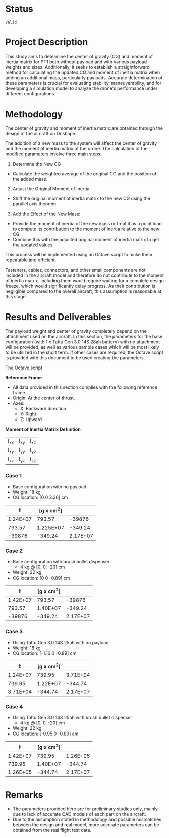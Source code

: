# Status  

`Valid`

# Project Description

This study aims to determine the center of gravity (CG) and moment of inertia matrix for PT1 both without payload and with various payload weights and sizes. Additionally, it seeks to establish a straightforward method for calculating the updated CG and moment of inertia matrix when adding an additional mass, particularly payloads. Accurate determination of these parameters is crucial for evaluating stability, maneuverability, and for developing a simulation model to analyze the drone's performance under different configurations.

# Methodology 
The center of gravity and moment of inertia matrix are obtained through the design of the aircraft on Onshape.

The addition of a new mass to the system will affect the center of gravity and the moment of inertia matrix of the drone. The calculation of the modified parameters involve three  main steps:

1. Determine the New CG 
 - Calculate the weighted average of the original CG and the position of the added mass.
2. Adjust the Original Moment of Inertia:
- Shift the original moment of inertia matrix to the new CG using the parallel axis theorem.
3. Add the Effect of the New Mass:
- Provide the moment of inertia of the new mass or treat it as a point load to compute its contribution to the moment of inertia relative to the new CG.
- Combine this with the adjusted original moment of inertia matrix to get the updated values.

This process will be implemented using an Octave script to make them repeatable and efficient.

Fasteners, cables, connectors, and other small components are not included in the aircraft model and therefore do not contribute to the moment of inertia matrix. Including them would require waiting for a complete design freeze, which would significantly delay progress. As their contribution is negligible compared to the overall aircraft, this assumption is reasonable at this stage.

# Results and Deliverables
The payload weight and center of gravity completely depend on the attachment used on the aircraft. In this section, the parameters for the base configuration (with 1 x Tattu Gen 3.0 14S 28ah battery) with no attachment will be provided, as well as various sample cases which will be most likely to be utilized in the short term. If other cases are required, the Octave script is provided with this document to be used creating the parameters.

[The Octave script](./cg_inertia_massaddition.m) 

**Reference Frame**
* All data provided in this section complies with the following reference frame.
* Origin: At the center of thrust.
* Axes:
  * X: Backward direction.
  * Y: Right
  * Z: Upward

**Moment of Inertia Matrix Definition**

|   |   |   |
| -- | -- | -- |
| I<sub>xx</sub> | I<sub>xy</sub> | I<sub>xz</sub> |
| I<sub>xy</sub> | I<sub>yy</sub> | I<sub>yz</sub>  |
| I<sub>xz</sub>  | I<sub>yz</sub>  | I<sub>zz</sub>  |

### **Case 1**
* Base configuration with no payload
* Weight: 18 kg
* CG location: [0	0	3.36] cm

| I: | [g x cm<sup>2</sup>]  |   |
| -- | -- | -- |
| 1.24E+07 | 793.57 | -39876 |
| 793.57 | 1.225E+07 | -349.24 |
| -39876 | -349.24 | 2.17E+07 |

### **Case 2**
* Base configuration with brush bullet dispenser
  * 4 kg @ [0, 0, -20] cm
* Weight: 22 kg
* CG location: [0	0	-0.89] cm

|	I:	|	[g x cm<sup>2</sup>]	|		|
|	--	|	--	|	--	|
|	1.42E+07	|	793.57	|	-39876	|
|	793.57	|	1.40E+07	|	-349.24	|
|	-39876	|	-349.24	|	2.17E+07	|

### **Case 3**
* Using Tattu Gen 3.0 14S 25ah with no payload
* Weight: 18 kg
* CG location: [-1.16	0	-0.89] cm

|	I:	|	[g x cm<sup>2</sup>]	|		|
|	--	|	--	|	--	|
|	1.24E+07	|	739.95	|	3.71E+04	|
|	739.95	|	1.22E+07	|	-344.74	|
|	3.71E+04	|	-344.74	|	2.17E+07	|

### **Case 4**
* Using Tattu Gen 3.0 14S 25ah with brush bullet dispenser
  * 4 kg @ [0, 0, -20] cm
* Weight: 22 kg
* CG location: [-0.95	0	-0.89] cm

|	I:	|	[g x cm<sup>2</sup>]	|		|
|	--	|	--	|	--	|
|	1.42E+07	|	739.95	|	1.26E+05	|
|	739.95	|	1.40E+07	|	-344.74	|
|	1.26E+05	|	-344.74	|	2.17E+07	|

# Remarks
- The parameters provided here are for preliminary studies only, mainly due to lack of accurate CAD models of each part on the aircraft.
- Due to the assumption stated in methodology and possible mismatches between the design and real model, more accurate parameters can be obtained from the real flight test data.
